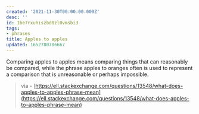 ```yaml
---
created: '2021-11-30T00:00:00.000Z'
desc: ''
id: 1be7rxuhiszbd0zl0vmsbi3
tags:
- phrases
title: Apples to apples
updated: 1652780706667
---
```

   
Comparing apples to apples means comparing things that can reasonably be compared, while the phrase apples to oranges often is used to represent a comparison that is unreasonable or perhaps impossible.   
   
> via - [https://ell.stackexchange.com/questions/13548/what-does-apples-to-apples-phrase-mean](https://ell.stackexchange.com/questions/13548/what-does-apples-to-apples-phrase-mean)